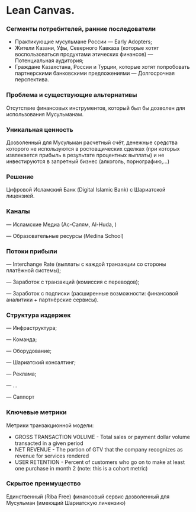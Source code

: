 # Lean Canvas.

### Сегменты потребителей, ранние последователи

- Практикующие мусульмане России — Early Adopters;
- Жители Казани, Уфы, Северного Кавказа (которые хотят воспользоваться продуктами этических финансов) — Потенциальная аудитория;
- Граждане Казахстана, России и Турции, которые хотят попробовать партнерскими банковскими предложениями — Долгосрочная перспектива.

### Проблема и существующие альтернативы

Отсутствие финансовых инструментов, который был бы дозволен для использования Мусульманам.

### Уникальная ценность

Дозволенный для Мусульман расчетный счёт, денежные средства которого не используются в ростовщических сделках (при которых извлекается прибыль в результате процентных выплаты) и не инвестируются в запретный бизнес (алкоголь, порнографию,...)

### Решение

Цифровой Исламский Банк (Digital Islamic Bank) c Шариатской лицензией.

### Каналы

— Исламские Медиа (Ас-Салям, Al-Huda, )

— Образовательные ресурсы (Medina School)

### Потоки прибыли

— Interchange Rate (выплаты с каждой транзакции со стороны платёжной системы);

— Заработок с транзакций (комиссия с переводов);

— Заработок с подписки (расширенные возможности: финансовой аналитики + партнёрские сервисы).

### Структура издержек

— Инфраструктура;

— Команда;

— Оборудование;

— Шариатский консалтинг;

— Реклама;

— ...

— Саппорт

### Ключевые метрики

Метрики транзакционной модели:

- GROSS TRANSACTION VOLUME - Total sales or payment dollar volume transacted in a given period
- NET REVENUE - The portion of GTV that the company recognizes as revenue for services rendered
- USER RETENTION - Percent of customers who go on to make at least one purchase in month 2 (note: this is a cohort metric)

### Скрытое преимущество

Единственный (Riba Free) финансовый сервис дозволенный для Мусульман (имеющий Шариатскую личензию)